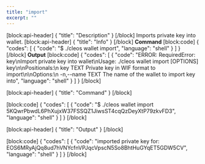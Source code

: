 ```yaml
---
title: "import"
excerpt: ""
---
```

[block:api-header]
{
  "title": "Description"
}
[/block]
Imports private key into wallet.
[block:api-header]
{
  "title": "Info"
}
[/block]
**Command**
[block:code]
{
  "codes": [
    {
      "code": "$ ./cleos wallet import",
      "language": "shell"
    }
  ]
}
[/block]
**Output**
[block:code]
{
  "codes": [
    {
      "code": "ERROR: RequiredError: key\nImport private key into wallet\nUsage: ./cleos wallet import [OPTIONS] key\n\nPositionals:\n  key TEXT                    Private key in WIF format to import\n\nOptions:\n  -n,--name TEXT              The name of the wallet to import key into",
      "language": "shell"
    }
  ]
}
[/block]

[block:api-header]
{
  "title": "Command"
}
[/block]

[block:code]
{
  "codes": [
    {
      "code": "$ ./cleos wallet import 5KQwrPbwdL6PhXujxW37FSSQZ1JiwsST4cqQzDeyXtP79zkvFD3",
      "language": "shell"
    }
  ]
}
[/block]

[block:api-header]
{
  "title": "Output"
}
[/block]

[block:code]
{
  "codes": [
    {
      "code": "imported private key for: EOS6MRyAjQq8ud7hVNYcfnVPJqcVpscN5So8BhtHuGYqET5GDW5CV",
      "language": "shell"
    }
  ]
}
[/block]